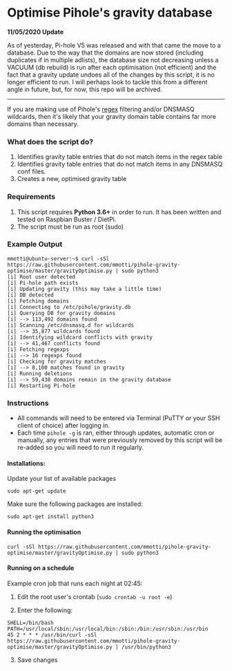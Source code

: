 # Optimise Pihole's gravity database

**11/05/2020 Update**

As of yesterday, Pi-hole V5 was released and with that came the move to a database. Due to the way that the domains are now stored (including duplicates if in multiple adlists), the database size not decreasing unless a VACUUM (db rebuild) is run after each optimisation (not efficient) and the fact that a gravity update undoes all of the changes by this script, it is no longer efficient to run. I will perhaps look to tackle this from a different angle in future, but, for now, this repo will be archived.

---

If you are making use of Pihole's [regex](https://github.com/mmotti/pihole-regex) filtering and/or DNSMASQ wildcards, then it's likely that your gravity domain table contains far more domains than necessary.

### What does the script do?
1. Identifies gravity table entries that do not match items in the regex table
1. Identifies gravity table entries that do not match items in any DNSMASQ conf files.
1. Creates a new, optimised gravity table

### Requirements
1. This script requires **Python 3.6+** in order to run. It has been written and tested on Raspbian Buster / DietPi.
2. The script must be run as root (sudo)


### Example Output ###
```
mmotti@ubuntu-server:~$ curl -sSl https://raw.githubusercontent.com/mmotti/pihole-gravity-optimise/master/gravityOptimise.py | sudo python3
[i] Root user detected
[i] Pi-hole path exists
[i] Updating gravity (this may take a little time)
[i] DB detected
[i] Fetching domains
[i] Connecting to /etc/pihole/gravity.db
[i] Querying DB for gravity domains
[i] --> 113,492 domains found
[i] Scanning /etc/dnsmasq.d for wildcards
[i] --> 35,877 wildcards found
[i] Identifying wildcard conflicts with gravity
[i] --> 41,467 conflicts found
[i] Fetching regexps
[i] --> 16 regexps found
[i] Checking for gravity matches
[i] --> 8,100 matches found in gravity
[i] Running deletions
[i] --> 59,438 domains remain in the gravity database
[i] Restarting Pi-hole
```

### Instructions
* All commands will need to be entered via Terminal (PuTTY or your SSH client of choice) after logging in.
* Each time `pihole -g` is ran, either through updates, automatic cron or manually, any entries that were previously removed by this script will be re-added so you will need to run it regularly.


#### Installations:
Update your list of available packages

`sudo apt-get update`

Make sure the following packages are installed:

`sudo apt-get install python3`

#### Running the optimisation

`curl -sSl https://raw.githubusercontent.com/mmotti/pihole-gravity-optimise/master/gravityOptimise.py | sudo python3`

#### Running on a schedule
Example cron job that runs each night at 02:45:

1. Edit the root user's crontab (`sudo crontab -u root -e`)

2. Enter the following:
```
SHELL=/bin/bash
PATH=/usr/local/sbin:/usr/local/bin:/sbin:/bin:/usr/sbin:/usr/bin
45 2 * * * /usr/bin/curl -sSl https://raw.githubusercontent.com/mmotti/pihole-gravity-optimise/master/gravityOptimise.py | /usr/bin/python3
```
3. Save changes
